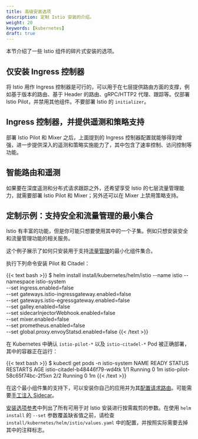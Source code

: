 ```yaml
---
title: 高级安装选项
description: 定制 Istio 安装的介绍。
weight: 20
keywords: [kubernetes]
draft: true
---
```


本节介绍了一些 Istio 组件的碎片式安装的选项。

## 仅安装 Ingress 控制器

将 Istio 用作 Ingress 控制器是可行的，可以用于在七层提供路由方面的支撑，例如基于版本的路由、基于 Header 的路由、gRPC/HTTP2 代理、跟踪等。仅部署 Istio Pilot，并禁用其他组件。不要部署 Istio 的 `initializer`。

## Ingress 控制器，并提供遥测和策略支持

部署 Istio Pilot 和 Mixer 之后，上面提到的 Ingress 控制器配置就能够得到增强，进一步提供深入的遥测和策略实施能力了，其中包含了速率控制、访问控制等功能。

## 智能路由和遥测

如果要在深度遥测和分布式请求跟踪之外，还希望享受 Istio 的七层流量管理能力，就需要部署 Istio Pilot 和 Mixer；另外还可以在 Mixer 上禁用策略支持。

## 定制示例：支持安全和流量管理的最小集合

Istio 有丰富的功能，但是你可能只想要使用其中的一个子集。例如只想安装安全和流量管理功能的相关服务。

这个例子展示了如何只安装用于支持[流量管理](/zh/docs/tasks/traffic-management/)的最小化组件集合。

执行下列命令安装 Pilot 和 Citadel：

{{< text bash >}}
$ helm install install/kubernetes/helm/istio --name istio --namespace istio-system \
  --set ingress.enabled=false \
  --set gateways.istio-ingressgateway.enabled=false \
  --set gateways.istio-egressgateway.enabled=false \
  --set galley.enabled=false \
  --set sidecarInjectorWebhook.enabled=false \
  --set mixer.enabled=false \
  --set prometheus.enabled=false \
  --set global.proxy.envoyStatsd.enabled=false
{{< /text >}}

在 Kubernetes 中确认 `istio-pilot-*` 以及 `istio-citadel-*` Pod 被正确部署，其中的容器正在运行：

{{< text bash >}}
$ kubectl get pods -n istio-system
NAME                                     READY     STATUS    RESTARTS   AGE
istio-citadel-b48446f79-wd4tk            1/1       Running   0          1m
istio-pilot-58c65f74bc-2f5xn             2/2       Running   0          1m
{{< /text >}}

在这个最小组件集的支持下，可以安装你自己的应用并为其[配置请求路由](/zh//docs/tasks/traffic-management/request-routing/)。可能需要[手工注入 Sidecar](/zh/docs/setup/kubernetes/sidecar-injection/#手工注入-sidecar)。

[安装选项参考](/zh/docs/reference/config/installation-options/)中列出了所有可用于对 Istio 安装进行按需裁剪的参数。在使用 `helm install` 的 `--set` 参数覆盖缺省值之前，请检查 `install/kubernetes/helm/istio/values.yaml` 中的配置，并按照实际需要去掉其中的注释标志。
